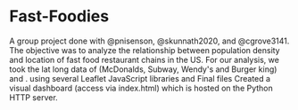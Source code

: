 # Fast-Foodies
A group project done with @pnisenson, @skunnath2020, and @cgrove3141. The objective was to analyze the relationship between population density and location of fast food restaurant chains in the US. 
For our analysis, we took the lat long data of (McDonalds, Subway, Wendy's and Burger king) and  .
using several Leaflet JavaScript libraries and
Final files
Created a visual dashboard (access via index.html) which is hosted on the Python HTTP server. 
